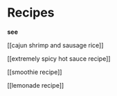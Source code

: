 # Recipes

**see**

[[cajun shrimp and sausage rice]]

[[extremely spicy hot sauce recipe]]

[[smoothie recipe]]

[[lemonade recipe]]
